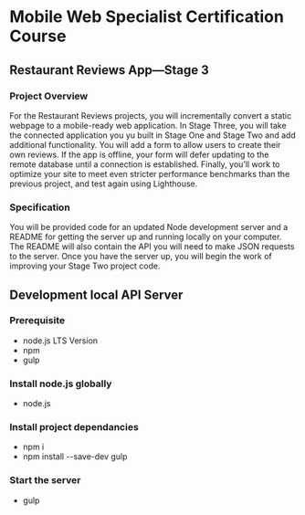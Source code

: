 
# Mobile Web Specialist Certification Course

## Restaurant Reviews App—Stage 3

### Project Overview
For the Restaurant Reviews projects, you will incrementally convert a static webpage to a mobile-ready web application. In Stage Three, you will take the connected application you yu built in Stage One and Stage Two and add additional functionality. You will add a form to allow users to create their own reviews. If the app is offline, your form will defer updating to the remote database until a connection is established. Finally, you’ll work to optimize your site to meet even stricter performance benchmarks than the previous project, and test again using Lighthouse.

### Specification
You will be provided code for an updated Node development server and a README for getting the server up and running locally on your computer. The README will also contain the API you will need to make JSON requests to the server. Once you have the server up, you will begin the work of improving your Stage Two project code.


## Development local API Server
### Prerequisite
* node.js LTS Version
* npm
* gulp


### Install node.js globally
- node.js

### Install project dependancies
* npm i 
* npm install --save-dev gulp

### Start the server
- gulp